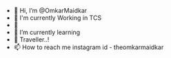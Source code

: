 - 👋 Hi, I’m @OmkarMaidkar
- 🙌 I'm currently Working in TCS
- 👀 
- 🌱 I’m currently learning
- 💞️ Traveller..!
- 📫 How to reach me instagram id - theomkarmaidkar

<!---
OmkarMaidkar/OmkarMaidkar is a ✨ special ✨ repository because its `README.md` (this file) appears on your GitHub profile.
You can click the Preview link to take a look at your changes.
--->
